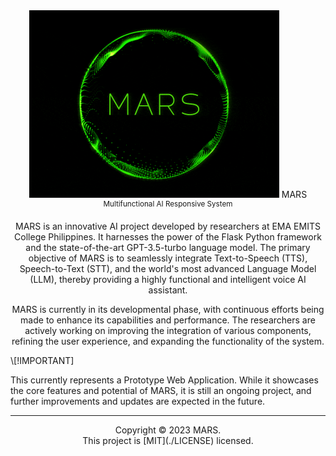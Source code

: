 <div align="center"> <img height="300" src="./static/images/MARS.gif">
MARS
<sup>Multifunctional AI Responsive System</sup>

MARS is an innovative AI project developed by researchers at EMA EMITS College Philippines. It harnesses the power of the Flask Python framework and the state-of-the-art GPT-3.5-turbo language model. The primary objective of MARS is to seamlessly integrate Text-to-Speech (TTS), Speech-to-Text (STT), and the world's most advanced Language Model (LLM), thereby providing a highly functional and intelligent voice AI assistant.

MARS is currently in its developmental phase, with continuous efforts being made to enhance its capabilities and performance. The researchers are actively working on improving the integration of various components, refining the user experience, and expanding the functionality of the system.

</div>
\[!IMPORTANT]

This currently represents a Prototype Web Application. While it showcases the core features and potential of MARS, it is still an ongoing project, and further improvements and updates are expected in the future.

---

<div align="center">
Copyright © 2023 MARS. <br />
This project is [MIT](./LICENSE) licensed.

</div>